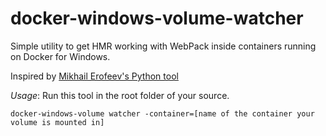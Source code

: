 # docker-windows-volume-watcher

Simple utility to get HMR working with WebPack inside containers running on Docker for Windows.

Inspired by [Mikhail Erofeev's Python tool](https://github.com/merofeev/docker-windows-volume-watcher)

_Usage_:
Run this tool in the root folder of your source.

`docker-windows-volume watcher -container=[name of the container your volume is mounted in]`

